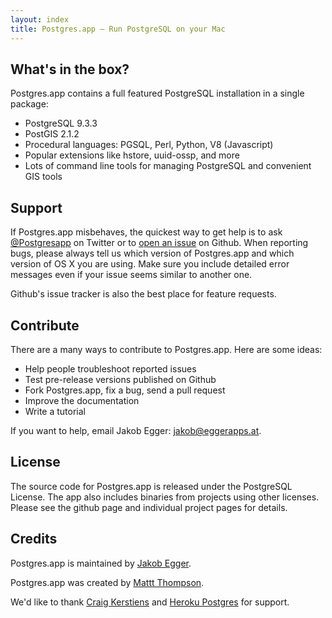 ```yaml
---
layout: index
title: Postgres.app – Run PostgreSQL on your Mac
---
```



What's in the box?
------------------

Postgres.app contains a full featured PostgreSQL installation in a single package:

- PostgreSQL 9.3.3
- PostGIS 2.1.2
- Procedural languages: PGSQL, Perl, Python, V8 (Javascript)
- Popular extensions like hstore, uuid-ossp, and more
- Lots of command line tools for managing PostgreSQL and convenient GIS tools



Support
-------

If Postgres.app misbehaves, the quickest way to get help is to ask [@Postgresapp](https://twitter.com/Postgresapp) on Twitter or to [open an issue](https://github.com/postgresapp/postgresapp/issues) on Github.
When reporting bugs, please always tell us which version of Postgres.app and which version of OS X you are using.
Make sure you include detailed error messages even if your issue seems similar to another one.

Github's issue tracker is also the best place for feature requests.



Contribute
----------

There are a many ways to contribute to Postgres.app. Here are some ideas:

- Help people troubleshoot reported issues
- Test pre-release versions published on Github
- Fork Postgres.app, fix a bug, send a pull request
- Improve the documentation
- Write a tutorial

If you want to help, email Jakob Egger: [jakob@eggerapps.at](mailto:jakob@eggerapps.at).


License
-------

The source code for Postgres.app is released under the PostgreSQL License.
The app also includes binaries from projects using other licenses.
Please see the github page and individual project pages for details.



Credits
-------

Postgres.app is maintained by [Jakob Egger](https://github.com/jakob).

Postgres.app was created by [Mattt Thompson](https://github.com/mattt).

We'd like to thank [Craig Kerstiens](https://github.com/craigkerstiens) and [Heroku Postgres](http://postgres.heroku.com/) for support.



